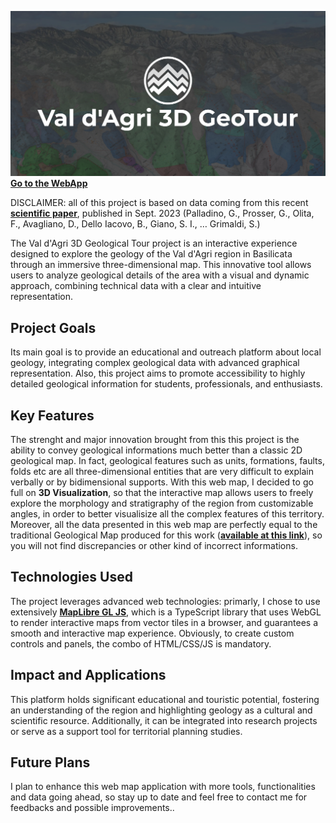 ![preview](https://raw.githubusercontent.com/latidudemaps/GeologiaVDA/main/images/vda_geotour.png)
**[Go to the WebApp](https://latidudemaps.github.io/GeologiaVDA/)**

DISCLAIMER: all of this project is based on data coming from this recent **[scientific paper](https://www.tandfonline.com/doi/full/10.1080/17445647.2023.2257729)**, published in Sept. 2023 (Palladino, G., Prosser, G., Olita, F., Avagliano, D., Dello Iacovo, B., Giano, S. I., … Grimaldi, S.)

The Val d'Agri 3D Geological Tour project is an interactive experience designed to explore the geology of the Val d'Agri region in Basilicata through an immersive three-dimensional map. This innovative tool allows users to analyze geological details of the area with a visual and dynamic approach, combining technical data with a clear and intuitive representation.

## Project Goals
Its main goal is to provide an educational and outreach platform about local geology, integrating complex geological data with advanced graphical representation.
Also, this project aims to promote accessibility to highly detailed geological information for students, professionals, and enthusiasts.

## Key Features
The strenght and major innovation brought from this this project is the ability to convey geological informations much better than a classic 2D geological map.
In fact, geological features such as units, formations, faults, folds etc are all three-dimensional entities that are very difficult to explain verbally or by bidimensional supports.
With this web map, I decided to go full on **3D Visualization**, so that the interactive map allows users to freely explore the morphology and stratigraphy of the region from customizable angles, in order to better visualisize all the complex features of this territory.
Moreover, all the data presented in this web map are perfectly equal to the traditional Geological Map produced for this work (**[available at this link](https://drive.google.com/file/d/1mxc5Ce7-Q2MoVNeH4LmpDo_kJfvH1jBi/view)**), so you will not find discrepancies or other kind of incorrect informations.

## Technologies Used
The project leverages advanced web technologies: primarly, I chose to use extensively **[MapLibre GL JS](https://maplibre.org/)**, which is a TypeScript library that uses WebGL to render interactive maps from vector tiles in a browser, and guarantees a smooth and interactive map experience. Obviously, to create custom controls and panels, the combo of HTML/CSS/JS is mandatory.

## Impact and Applications
This platform holds significant educational and touristic potential, fostering an understanding of the region and highlighting geology as a cultural and scientific resource. Additionally, it can be integrated into research projects or serve as a support tool for territorial planning studies.

## Future Plans
I plan to enhance this web map application with more tools, functionalities and data going ahead, so stay up to date and feel free to contact me for feedbacks and possible improvements..